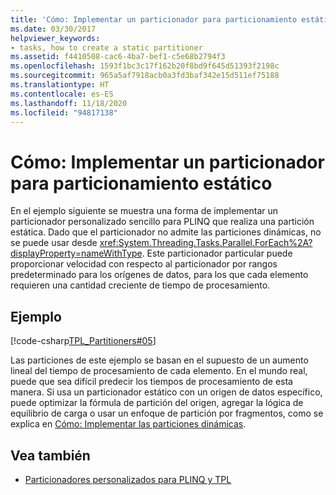 ```yaml
---
title: 'Cómo: Implementar un particionador para particionamiento estático'
ms.date: 03/30/2017
helpviewer_keywords:
- tasks, how to create a static partitioner
ms.assetid: f4410508-cac6-4ba7-bef1-c5e68b2794f3
ms.openlocfilehash: 1593f1bc3c17f162b20f8bd9f645d51393f2198c
ms.sourcegitcommit: 965a5af7918acb0a3fd3baf342e15d511ef75188
ms.translationtype: HT
ms.contentlocale: es-ES
ms.lasthandoff: 11/18/2020
ms.locfileid: "94817138"
---
```

# <a name="how-to-implement-a-partitioner-for-static-partitioning"></a>Cómo: Implementar un particionador para particionamiento estático
En el ejemplo siguiente se muestra una forma de implementar un particionador personalizado sencillo para PLINQ que realiza una partición estática. Dado que el particionador no admite las particiones dinámicas, no se puede usar desde <xref:System.Threading.Tasks.Parallel.ForEach%2A?displayProperty=nameWithType>. Este particionador particular puede proporcionar velocidad con respecto al particionador por rangos predeterminado para los orígenes de datos, para los que cada elemento requieren una cantidad creciente de tiempo de procesamiento.  
  
## <a name="example"></a>Ejemplo  
 [!code-csharp[TPL_Partitioners#05](../../../samples/snippets/csharp/VS_Snippets_Misc/tpl_partitioners/cs/partitioners.cs#05)]  
  
 Las particiones de este ejemplo se basan en el supuesto de un aumento lineal del tiempo de procesamiento de cada elemento. En el mundo real, puede que sea difícil predecir los tiempos de procesamiento de esta manera. Si usa un particionador estático con un origen de datos específico, puede optimizar la fórmula de partición del origen, agregar la lógica de equilibrio de carga o usar un enfoque de partición por fragmentos, como se explica en [Cómo: Implementar las particiones dinámicas](how-to-implement-dynamic-partitions.md).  
  
## <a name="see-also"></a>Vea también

- [Particionadores personalizados para PLINQ y TPL](custom-partitioners-for-plinq-and-tpl.md)
